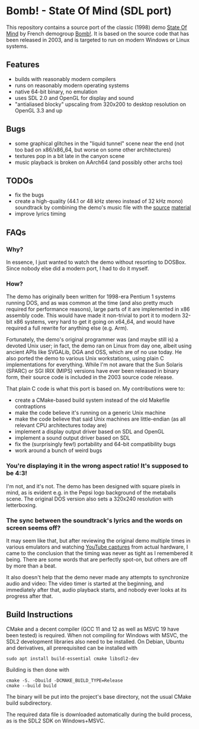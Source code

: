 # Bomb! - State Of Mind (SDL port)

This repository contains a source port of the classic (1998) demo
[State Of Mind](https://www.pouet.net/prod.php?which=26) by French demogroup
[Bomb!](https://demozoo.org/groups/127/).
It is based on the source code that has been released in 2003, and is targeted
to run on modern Windows or Linux systems.

## Features

- builds with reasonably modern compilers
- runs on reasonably modern operating systems
- native 64-bit binary, no emulation
- uses SDL 2.0 and OpenGL for display and sound
- "antialiased blocky" upscaling from 320x200 to desktop resolution
  on OpenGL 3.3 and up

## Bugs

- some graphical glitches in the "liquid tunnel" scene near the end
  (not too bad on x86/x86_64, but worse on some other architectures)
- textures pop in a bit late in the canyon scene
- music playback is broken on AArch64 (and possibly other archs too)

## TODOs

- fix the bugs
- create a high-quality (44.1 or 48 kHz stereo instead of 32 kHz mono) soundtrack
  by combining the demo's music file with the
  [source](https://soundcloud.com/senserband/states-of-mind)
  [material](https://www.youtube.com/watch?v=5mNVnr5BKsA)
- improve lyrics timing


## FAQs

### Why?

In essence, I just wanted to watch the demo without resorting to DOSBox.
Since nobody else did a modern port, I had to do it myself.

### How?

The demo has originally been written for 1998-era Pentium 1 systems running DOS,
and as was common at the time (and also pretty much required for performance
reasons), large parts of it are implemented in x86 assembly code.
This would have made it non-trivial to port it to modern 32-bit x86 systems,
very hard to get it going on x64_64, and would have required a full rewrite
for anything else (e.g. Arm).

Fortunately, the demo's original programmer was (and maybe still is) a devoted
Unix user; in fact, the demo ran on Linux from day one, albeit using ancient
APIs like SVGALib, DGA and OSS, which are of no use today.
He also ported the demo to various Unix workstations, using plain C
implementations for everything. While I'm not aware that the Sun Solaris (SPARC)
or SGI IRIX (MIPS) versions have ever been released in binary form,
their source code is included in the 2003 source code release.

That plain C code is what this port is based on. My contributions were to:
- create a CMake-based build system instead of the old Makefile contraptions
- make the code believe it's running on a generic Unix machine
- make the code believe that said Unix machines are little-endian
  (as all relevant CPU architectures today are)
- implement a display output driver based on SDL and OpenGL
- implement a sound output driver based on SDL
- fix the (surprisingly few!) portability and 64-bit compatibility bugs
- work around a bunch of weird bugs

### You're displaying it in the wrong aspect ratio! It's supposed to be 4:3!

I'm not, and it's not. The demo has been designed with square pixels in mind,
as is evident e.g. in the Pepsi logo background of the metaballs scene.
The original DOS version also sets a 320x240 resolution with letterboxing.

### The sync between the soundtrack's lyrics and the words on screen seems off?

It may seem like that, but after reviewing the original demo multiple times in
various emulators and watching
[YouTube captures](https://www.youtube.com/watch?v=BGip9eq1enU)
from actual hardware, I came to the conclusion that the timing was never
as tight as I remembered it being. There are some words that are perfectly
spot-on, but others are off by more than a beat.

It also doesn't help that the demo never made any attempts to synchronize
audio and video: The video timer is started at the beginning, and immediately
after that, audio playback starts, and nobody ever looks at its progress after
that.


## Build Instructions

CMake and a decent compiler (GCC 11 and 12 as well as MSVC 19 have been tested) is required. When not compiling for Windows with MSVC, the SDL2 development
libraries also need to be installed. On Debian, Ubuntu and derivatives,
all prerequisited can be installed with

    sudo apt install build-essential cmake libsdl2-dev

Building is then done with

    cmake -S. -Dbuild -DCMAKE_BUILD_TYPE=Release
    cmake --build build

The binary will be put into the project's base directory, not the usual
CMake build subdirectory.

The required data file is downloaded automatically during the build process,
as is the SDL2 SDK on Windows+MSVC.
